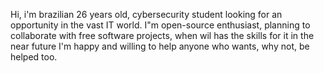 Hi, i'm brazilian 26 years old, cybersecurity student looking for an opportunity in the vast IT world.
I"m open-source enthusiast, planning to collaborate with free software projects, when wil has the skills for it in the near future
I'm happy and willing to help anyone who wants, why not, be helped too.
